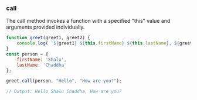 
### call
The call method invokes a function with a specified "this" value and arguments provided individually.
```js
function greet(greet1, greet2) {
    console.log( `${greet1} ${this.firstName} ${this.lastName}, ${greet2}`)
}
const person = {
    firstName: 'Shalu',
    lastName: 'Chaddha'
};

greet.call(person, "Hello", "How are you?");

// Output: Hello Shalu Chaddha, How are you?

```
